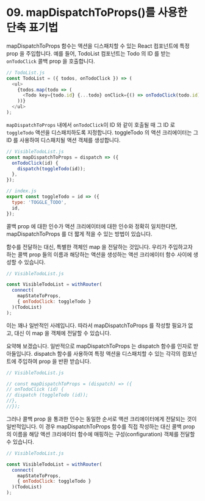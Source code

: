 # 09. mapDispatchToProps()를 사용한 단축 표기법

mapDispatchToProps 함수는 액션을 디스패치할 수 있는 React 컴포넌트에 특정 prop 을 주입합니다. 예를 들어, TodoList 컴포넌트는 Todo 의 ID 를 받는 `onTodoClick` 콜백 prop 을 호출합니다.

```js
// TodoList.js
const TodoList = ({ todos, onTodoClick }) => (
  <ul>
    {todos.map(todo => (
      <Todo key={todo.id} {...todo} onClick={() => onTodoClick(todo.id)} />
    ))}
  </ul>
);
```

`mapDispatchToProps` 내에서 `onTodoClick`이 ID 와 같이 호출될 때 그 ID 로 `toggleTodo` 액션을 디스패치하도록 지정합니다. toggleTodo 의 액션 크리에이터는 그 ID 를 사용하여 디스패치될 액션 객체를 생성합니다.

```js
// VisibleTodoList.js
const mapDispatchToProps = dispatch => ({
  onTodoClick(id) {
    dispatch(toggleTodo(id));
  },
});

// index.js
export const toggleTodo = id => ({
  type: 'TOGGLE_TODO',
  id,
});
```

콜백 prop 에 대한 인수가 액션 크리에이터에 대한 인수와 정확히 일치한다면, mapDispatchToProps 를 더 짧게 적을 수 있는 방법이 있습니다.

함수를 전달하는 대신, 특별한 객체인 map 을 전달하는 것입니다. 우리가 주입하고자 하는 콜백 prop 들의 이름과 해당하는 액션을 생성하는 액션 크리에이터 함수 사이에 생성할 수 있습니다.

```js
// VisibleTodoList.js

const VisibleTodoList = withRouter(
  connect(
    mapStateToProps,
    { onTodoClick: toggleTodo }
  )(TodoList)
);
```

이는 꽤나 일반적인 사례입니다. 따라서 mapDispatchToProps 를 작성할 필요가 없고, 대신 이 map 을 객체에 전달할 수 있습니다.

요약해 보겠습니다. 일반적으로 mapDispatchToProps 는 dispatch 함수를 인자로 받아들입니다. dispatch 함수를 사용하여 특정 액션을 디스패치할 수 있는 각각의 컴포넌트에 주입하여 prop 을 반환 받습니다.

```js
// VisibleTodoList.js

// const mapDispatchToProps = (dispatch) => ({
// onTodoClick (id) {
// dispatch (toggleTodo (id));
//},
//});
```

그러나 콜백 prop 을 통과한 인수는 동일한 순서로 액션 크리에이터에게 전달되는 것이 일반적입니다. 이 경우 mapDispatchToProps 함수를 직접 작성하는 대신 콜백 prop 의 이름을 해당 액션 크리에이터 함수에 매핑하는 구성(configuration) 객체를 전달할 수 있습니다.

```js
// VisibleTodoList.js

const VisibleTodoList = withRouter(
  connect(
    mapStateToProps,
    { onTodoClick: toggleTodo }
  )(TodoList)
);
```